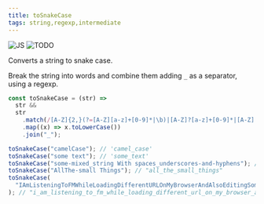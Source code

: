 ```yaml
---
title: toSnakeCase
tags: string,regexp,intermediate
---
```


![JS](https://img.shields.io/badge/supports-javascript-yellow.svg?style=flat-square)
![TODO](https://img.shields.io/badge///TODO-blue.svg?style=flat-square)

Converts a string to snake case.

Break the string into words and combine them adding `_` as a separator, using a regexp.

```js
const toSnakeCase = (str) =>
  str &&
  str
    .match(/[A-Z]{2,}(?=[A-Z][a-z]+[0-9]*|\b)|[A-Z]?[a-z]+[0-9]*|[A-Z]|[0-9]+/g)
    .map((x) => x.toLowerCase())
    .join("_");
```

```js
toSnakeCase("camelCase"); // 'camel_case'
toSnakeCase("some text"); // 'some_text'
toSnakeCase("some-mixed_string With spaces_underscores-and-hyphens"); // 'some_mixed_string_with_spaces_underscores_and_hyphens'
toSnakeCase("AllThe-small Things"); // "all_the_small_things"
toSnakeCase(
  "IAmListeningToFMWhileLoadingDifferentURLOnMyBrowserAndAlsoEditingSomeXMLAndHTML"
); // "i_am_listening_to_fm_while_loading_different_url_on_my_browser_and_also_editing_some_xml_and_html"
```
